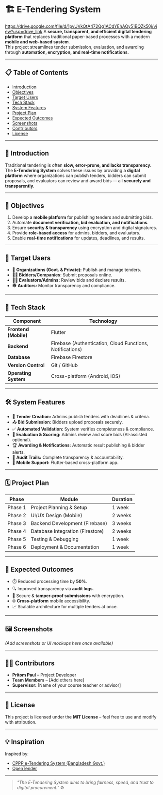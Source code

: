 # 🏗️ E-Tendering System
https://drive.google.com/file/d/1pvUVkQtA472Qg1ACdYEhAQy51BQZk50j/view?usp=drive_link
A **secure, transparent, and efficient digital tendering platform** that replaces traditional paper-based processes with a modern **mobile and web-based system**.  
This project streamlines tender submission, evaluation, and awarding through **automation, encryption, and real-time notifications**.

---

## 📋 Table of Contents
- [Introduction](#introduction)
- [Objectives](#objectives)
- [Target Users](#target-users)
- [Tech Stack](#tech-stack)
- [System Features](#system-features)
- [Project Plan](#project-plan)
- [Expected Outcomes](#expected-outcomes)
- [Screenshots](#screenshots)
- [Contributors](#contributors)
- [License](#license)

---

## 🚀 Introduction
Traditional tendering is often **slow, error-prone, and lacks transparency**.  
The **E-Tendering System** solves these issues by providing a **digital platform** where organizations can publish tenders, bidders can submit proposals, and evaluators can review and award bids — all **securely and transparently**.

---

## 🎯 Objectives
1. Develop a **mobile platform** for publishing tenders and submitting bids.  
2. Automate **document verification, bid evaluation, and notifications**.  
3. Ensure **security & transparency** using encryption and digital signatures.  
4. Provide **role-based access** for admins, bidders, and evaluators.  
5. Enable **real-time notifications** for updates, deadlines, and results.

---

## 👥 Target Users
- 🏢 **Organizations (Govt. & Private):** Publish and manage tenders.  
- 👨‍💼 **Bidders/Companies:** Submit proposals online.  
- 🧑‍⚖️ **Evaluators/Admins:** Review bids and declare results.  
- 🕵️ **Auditors:** Monitor transparency and compliance.

---

## 🧠 Tech Stack
| Component | Technology |
|------------|-------------|
| **Frontend (Mobile)** | Flutter |
| **Backend** | Firebase (Authentication, Cloud Functions, Notifications) |
| **Database** | Firebase Firestore |
| **Version Control** | Git / GitHub |
| **Operating System** | Cross-platform (Android, iOS) |

---

## 🛠️ System Features
- 📰 **Tender Creation:** Admins publish tenders with deadlines & criteria.  
- 📤 **Bid Submission:** Bidders upload proposals securely.  
- ✅ **Automated Validation:** System verifies completeness & compliance.  
- 🧮 **Evaluation & Scoring:** Admins review and score bids (AI-assisted optional).  
- 🏆 **Awarding & Notifications:** Automatic result publishing & bidder alerts.  
- 🧾 **Audit Trails:** Complete transparency & accountability.  
- 📱 **Mobile Support:** Flutter-based cross-platform app.

---

## 🗓️ Project Plan

| Phase | Module | Duration |
|--------|---------|-----------|
| Phase 1 | Project Planning & Setup | 1 week |
| Phase 2 | UI/UX Design (Mobile) | 2 weeks |
| Phase 3 | Backend Development (Firebase) | 3 weeks |
| Phase 4 | Database Integration (Firestore) | 2 weeks |
| Phase 5 | Testing & Debugging | 1 week |
| Phase 6 | Deployment & Documentation | 1 week |

---

## 🎯 Expected Outcomes
- ⏱️ Reduced processing time by **50%**.  
- 🔍 Improved transparency via **audit logs**.  
- 🔐 Secure & **tamper-proof submissions** with encryption.  
- 🌐 **Cross-platform** mobile accessibility.  
- 📈 Scalable architecture for multiple tenders at once.

---

## 🖼️ Screenshots
*(Add screenshots or UI mockups here once available)*

---

## 👩‍💻 Contributors
- **Pritom Paul** – Project Developer  
- **Team Members** – [Add others here]  
- **Supervisor:** [Name of your course teacher or advisor]

---

## 🪪 License
This project is licensed under the **MIT License** – feel free to use and modify with attribution.

---

## 💡 Inspiration
Inspired by:
- [CPPP e-Tendering System (Bangladesh Govt.)](https://www.eprocure.gov.bd/)
- [OpenTender](https://opentender.net/)

---

> _"The E-Tendering System aims to bring fairness, speed, and trust to digital procurement."_ ⚙️
